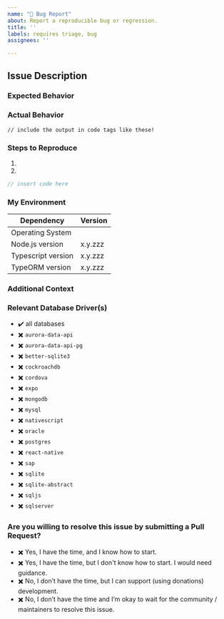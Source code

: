 ```yaml
---
name: "🐛 Bug Report"
about: Report a reproducible bug or regression.
title: ''
labels: requires triage, bug
assignees: ''

---
```


<!--
  Please follow the template.  If you don't, your issue may be closed.

  Have a question?  This is the TypeORM issue tracker - and not the right place
  for general support or questions.  Instead, check the "Support" Documentation
  on the best places to ask questions!

  https://github.com/typeorm/typeorm/blob/master/docs/support.md
-->

## Issue Description

### Expected Behavior

<!--
  A clear and concise description of what you expected to happen.
-->


### Actual Behavior

<!--
  A clear and concise description of what actually happened.

  Please wrap any error messages or output in code tags, instead of images.
-->

```
// include the output in code tags like these!
```


### Steps to Reproduce

<!--
  Your bug will be investigated much faster if we can run your code and it doesn't
  have dependencies other than TypeORM. Issues without reproduction steps or
  code examples may be closed as not actionable.

  Please try to provide a Minimal, Complete, and Verifiable example.
  http://stackoverflow.com/help/mcve
-->

1.
2.

```typescript
// insert code here
```

### My Environment

<!--
  Please add any other relevant dependencies to this table at the end.
  For example: Electron, React Native, or NestJS.
-->

| Dependency          | Version  |
| ---                 | ---      |
| Operating System    |          |
| Node.js version     | x.y.zzz  | <!-- run `node -v` to obtain this -->
| Typescript version  | x.y.zzz  | <!-- run `npm list typescript` to obtain this -->
| TypeORM version     | x.y.zzz  | <!-- run `npm list typeorm` to obtain this -->


### Additional Context

<!--
  Add any other context about the bug report here.
-->


### Relevant Database Driver(s)

<!-- Copy/paste "✔️" to your issue's relevant databases, left "✖️" others: -->

- ✔️ all databases
- ✖️ `aurora-data-api`
- ✖️ `aurora-data-api-pg`
- ✖️ `better-sqlite3`
- ✖️ `cockroachdb`
- ✖️ `cordova`
- ✖️ `expo`
- ✖️ `mongodb`
- ✖️ `mysql`
- ✖️ `nativescript`
- ✖️ `oracle`
- ✖️ `postgres`
- ✖️ `react-native`
- ✖️ `sap`
- ✖️ `sqlite`
- ✖️ `sqlite-abstract`
- ✖️ `sqljs`
- ✖️ `sqlserver`


### Are you willing to resolve this issue by submitting a Pull Request?

<!-- Copy/paste "✔️" to one of these options, left "✖️" others: -->

- ✖️ Yes, I have the time, and I know how to start.
- ✖️ Yes, I have the time, but I don't know how to start. I would need guidance.
- ✖️ No, I don’t have the time, but I can support (using donations) development.
- ✖️ No, I don’t have the time and I’m okay to wait for the community / maintainers to resolve this issue.


<!--
  Remember that first-time contributors are welcome! 🙌
  👋 Have a great day and thank you for the bug report!
-->
